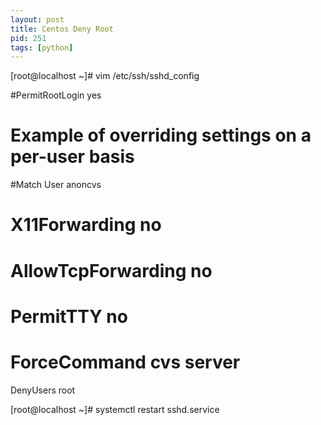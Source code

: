 ```yaml
---
layout: post
title: Centos Deny Root
pid: 251
tags: [python]
---
```




[root@localhost ~]# vim /etc/ssh/sshd_config

#PermitRootLogin yes


# Example of overriding settings on a per-user basis
#Match User anoncvs
#       X11Forwarding no
#       AllowTcpForwarding no
#       PermitTTY no
#       ForceCommand cvs server
DenyUsers root

[root@localhost ~]# systemctl restart sshd.service





